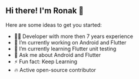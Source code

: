 ## Hi there! I'm Ronak 👋

Here are some ideas to get you started:

- 👨‍💻 Developer with more then 7 years experience
- 🔭 I’m currently working on Android and Flutter
- 🌱 I’m currently learning Flutter unit testing
- 💬 Ask me about Android and Flutter
- ⚡ Fun fact: Keep Learning
- 🔥 Active open-source contributor
